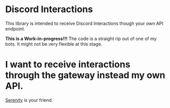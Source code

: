 # Discord Interactions
This library is intended to receive Discord Interactions though your own API endpoint. 

**This is a Work-in-progress!!!**
The code is a straight rip out of one of my bots. It might not be very flexible at this stage.

# I want to receive interactions through the gateway instead my own API.
[Serenity](https://github.com/serenity-rs/serenity) is your friend.
